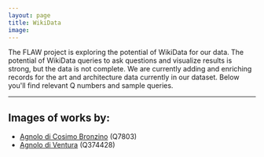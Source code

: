 ```yaml
---
layout: page
title: WikiData
image:
---
```


The FLAW project is exploring the potential of WikiData for our data. The potential of WikiData queries to ask questions and visualize results is strong, but the data is not complete. We are currently adding and enriching records for the art and architecture data currently in our dataset. Below you'll find relevant Q numbers and sample queries. 

***

## Images of works by:

* [Agnolo di Cosimo Bronzino](https://w.wiki/BEeg) (Q7803)
* [Agnolo di Ventura](https://w.wiki/BEed) (Q374428) 

